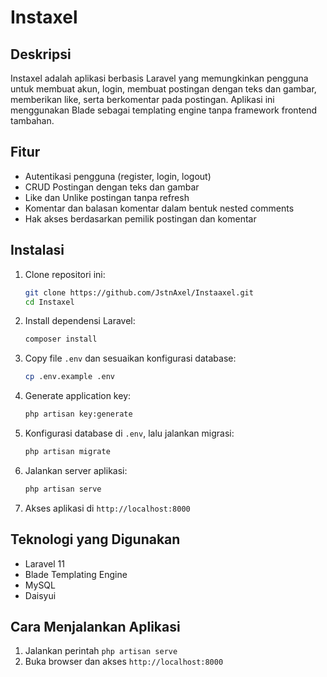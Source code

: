 # Instaxel 

## Deskripsi
Instaxel adalah aplikasi berbasis Laravel yang memungkinkan pengguna untuk membuat akun, login, membuat postingan dengan teks dan gambar, memberikan like, serta berkomentar pada postingan. Aplikasi ini menggunakan Blade sebagai templating engine tanpa framework frontend tambahan.

## Fitur
- Autentikasi pengguna (register, login, logout)
- CRUD Postingan dengan teks dan gambar
- Like dan Unlike postingan tanpa refresh
- Komentar dan balasan komentar dalam bentuk nested comments
- Hak akses berdasarkan pemilik postingan dan komentar

## Instalasi

1. Clone repositori ini:
   ```sh
   git clone https://github.com/JstnAxel/Instaaxel.git
   cd Instaxel
   ```

2. Install dependensi Laravel:
   ```sh
   composer install
   ```

3. Copy file `.env` dan sesuaikan konfigurasi database:
   ```sh
   cp .env.example .env
   ```

4. Generate application key:
   ```sh
   php artisan key:generate
   ```

5. Konfigurasi database di `.env`, lalu jalankan migrasi:
   ```sh
   php artisan migrate 
   ```

6. Jalankan server aplikasi:
   ```sh
   php artisan serve
   ```

7. Akses aplikasi di `http://localhost:8000`

## Teknologi yang Digunakan
- Laravel 11
- Blade Templating Engine
- MySQL 
- Daisyui

## Cara Menjalankan Aplikasi
1. Jalankan perintah `php artisan serve`
2. Buka browser dan akses `http://localhost:8000`
